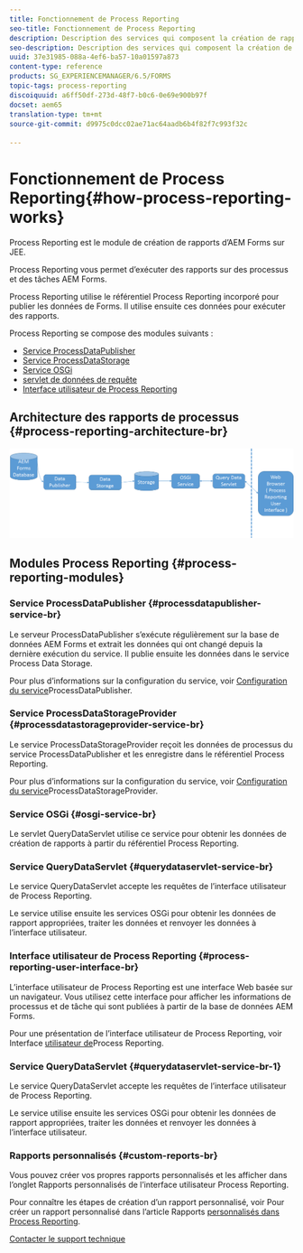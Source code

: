 ```yaml
---
title: Fonctionnement de Process Reporting
seo-title: Fonctionnement de Process Reporting
description: Description des services qui composent la création de rapports de processus d’AEM Forms sur JEE et présentation de l’interface utilisateur de création de rapports de processus
seo-description: Description des services qui composent la création de rapports de processus d’AEM Forms sur JEE et présentation de l’interface utilisateur de création de rapports de processus
uuid: 37e31985-088a-4ef6-ba57-10a01597a873
content-type: reference
products: SG_EXPERIENCEMANAGER/6.5/FORMS
topic-tags: process-reporting
discoiquuid: a6ff50df-273d-48f7-b0c6-0e69e900b97f
docset: aem65
translation-type: tm+mt
source-git-commit: d9975c0dcc02ae71ac64aadb6b4f82f7c993f32c

---
```



# Fonctionnement de Process Reporting{#how-process-reporting-works}

Process Reporting est le module de création de rapports d’AEM Forms sur JEE.

Process Reporting vous permet d’exécuter des rapports sur des processus et des tâches AEM Forms.

Process Reporting utilise le référentiel Process Reporting incorporé pour publier les données de Forms. Il utilise ensuite ces données pour exécuter des rapports.

Process Reporting se compose des modules suivants :

* [Service ProcessDataPublisher](#processdatapublisher-service-br-p)
* [Service ProcessDataStorage](#processdatastorageprovider-service-br-p)
* [Service OSGi](#osgi-service-br-p)
* [servlet de données de requête](#querydataservlet-service-br-p)
* [Interface utilisateur de Process Reporting](#process-reporting-user-interface-br-p)

## Architecture des rapports de processus {#process-reporting-architecture-br}

![processreportingarchitecture](assets/processreportingarchitecture.png)

## Modules Process Reporting {#process-reporting-modules}

### Service ProcessDataPublisher {#processdatapublisher-service-br}

Le serveur ProcessDataPublisher s’exécute régulièrement sur la base de données AEM Forms et extrait les données qui ont changé depuis la dernière exécution du service. Il publie ensuite les données dans le service Process Data Storage.

Pour plus d’informations sur la configuration du service, voir [Configuration du service](/help/forms/using/process-reporting/install-start-process-reporting.md#p-reportconfiguration-service-p)ProcessDataPublisher.

### Service ProcessDataStorageProvider {#processdatastorageprovider-service-br}

Le service ProcessDataStorageProvider reçoit les données de processus du service ProcessDataPublisher et les enregistre dans le référentiel Process Reporting.

Pour plus d’informations sur la configuration du service, voir [Configuration du service](/help/forms/using/process-reporting/install-start-process-reporting.md#p-to-configure-the-process-reporting-repository-locations-p)ProcessDataStorageProvider.

### Service OSGi {#osgi-service-br}

Le servlet QueryDataServlet utilise ce service pour obtenir les données de création de rapports à partir du référentiel Process Reporting.

### Service QueryDataServlet {#querydataservlet-service-br}

Le service QueryDataServlet accepte les requêtes de l’interface utilisateur de Process Reporting.

Le service utilise ensuite les services OSGi pour obtenir les données de rapport appropriées, traiter les données et renvoyer les données à l’interface utilisateur.

### Interface utilisateur de Process Reporting {#process-reporting-user-interface-br}

L’interface utilisateur de Process Reporting est une interface Web basée sur un navigateur. Vous utilisez cette interface pour afficher les informations de processus et de tâche qui sont publiées à partir de la base de données AEM Forms.

Pour une présentation de l’interface utilisateur de Process Reporting, voir Interface [utilisateur de](/help/forms/using/process-reporting/introduction-process-reporting.md)Process Reporting.

### Service QueryDataServlet {#querydataservlet-service-br-1}

Le service QueryDataServlet accepte les requêtes de l’interface utilisateur de Process Reporting.

Le service utilise ensuite les services OSGi pour obtenir les données de rapport appropriées, traiter les données et renvoyer les données à l’interface utilisateur.

### Rapports personnalisés {#custom-reports-br}

Vous pouvez créer vos propres rapports personnalisés et les afficher dans l’onglet Rapports personnalisés de l’interface utilisateur Process Reporting.

Pour connaître les étapes de création d’un rapport personnalisé, voir Pour créer un rapport personnalisé dans l’article Rapports [personnalisés dans Process Reporting](/help/forms/using/process-reporting/process-reporting-custom-reports.md).

[Contacter le support technique](https://www.adobe.com/account/sign-in.supportportal.html)

